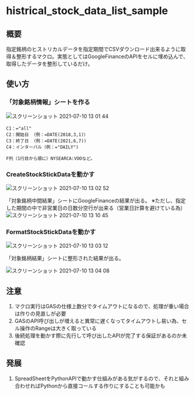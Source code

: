 # histrical_stock_data_list_sample

## 概要

指定銘柄のヒストリカルデータを指定期間でCSVダウンロード出来るように取得＆整形するマクロ。実態としてはGoogleFinanceのAPIをセルに埋め込んで、取得したデータを整形しているだけ。

## 使い方

### 「対象銘柄情報」シートを作る

![スクリーンショット 2021-07-10 13 01 44](https://user-images.githubusercontent.com/49355629/125151003-0079a380-e17f-11eb-9cfb-935cc34d3a23.png)
```
C1：="all"
C2：開始日 （例：=DATE(2018,3,1)）
C3：終了日 （例：=DATE(2021,6,7))
C4：インターバル（例：="DAILY")

F列（1行目から順に）NYSEARCA:VOOなど。
```

### CreateStockStickDataを動かす

![スクリーンショット 2021-07-10 13 02 52](https://user-images.githubusercontent.com/49355629/125151047-564e4b80-e17f-11eb-8113-afeec7387efa.png)

「対象銘柄中間結果」シートにGoogleFinanceの結果が出る。
※ただし、指定した期間の中で非営業日の日数分空行が出来る（営業日計算を避けている為）
![スクリーンショット 2021-07-10 13 10 45](https://user-images.githubusercontent.com/49355629/125151182-42571980-e180-11eb-81fb-f1e229ff5792.png)

### FormatStockStickDataを動かす

![スクリーンショット 2021-07-10 13 03 12](https://user-images.githubusercontent.com/49355629/125151057-623a0d80-e17f-11eb-9c32-c4e63ae93fc0.png)

「対象銘柄結果」シートに整形された結果が出る。

![スクリーンショット 2021-07-10 13 04 08](https://user-images.githubusercontent.com/49355629/125151062-66fec180-e17f-11eb-9894-c963ceabb4f1.png)

## 注意

1. マクロ実行はGASの仕様上数分でタイムアウトになるので、処理が重い場合は作りの見直しが必要
2. GASのAPI呼び出しが増えると異常に遅くなってタイムアウトし易い為、セル操作のRangeは大きく取っている
3. 後続処理を動かす際に先行して呼び出したAPIが完了する保証があるのか未確認

## 発展

1. SpreadSheetをPythonAPIで動かす仕組みがある気がするので、それと組み合わせればPythonから直接コールする作りにすることも可能かも
